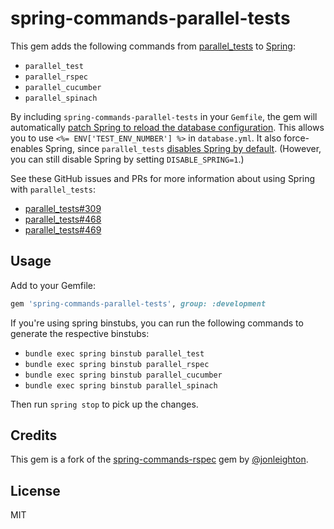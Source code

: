 # spring-commands-parallel-tests

This gem adds the following commands from [parallel_tests](https://github.com/grosser/parallel_tests) to [Spring](https://github.com/rails/spring):

* `parallel_test`
* `parallel_rspec`
* `parallel_cucumber`
* `parallel_spinach`

By including `spring-commands-parallel-tests` in your `Gemfile`, the gem will automatically [patch Spring to reload the database configuration](https://github.com/grosser/parallel_tests/wiki/Spring). This allows you to use `<%= ENV['TEST_ENV_NUMBER'] %>` in `database.yml`. It also force-enables Spring, since `parallel_tests` [disables Spring by default](https://github.com/grosser/parallel_tests/blob/master/lib/parallel_tests/cli.rb#L13). (However, you can still disable Spring by setting `DISABLE_SPRING=1`.)

See these GitHub issues and PRs for more information about using Spring with `parallel_tests`:

* [parallel_tests#309](https://github.com/grosser/parallel_tests/issues/309)
* [parallel_tests#468](https://github.com/grosser/parallel_tests/issues/468)
* [parallel_tests#469](https://github.com/grosser/parallel_tests/issues/469)

## Usage

Add to your Gemfile:

``` ruby
gem 'spring-commands-parallel-tests', group: :development
```

If you're using spring binstubs, you can run the following commands to generate the respective binstubs:

* `bundle exec spring binstub parallel_test`
* `bundle exec spring binstub parallel_rspec`
* `bundle exec spring binstub parallel_cucumber`
* `bundle exec spring binstub parallel_spinach`

Then run `spring stop` to pick up the changes.

## Credits

This gem is a fork of the [spring-commands-rspec](https://github.com/jonleighton/spring-commands-rspec) gem by [@jonleighton](https://github.com/jonleighton).

## License

MIT
